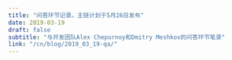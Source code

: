 ```yaml
---
title: "问答环节记录。主链计划于5月26日发布"
date: 2019-03-19
draft: false
subtitle: "与开发团队Alex Chepurnoy和Dmitry Meshkov的问答环节笔录"
link: "/cn/blog/2019_03_19-qa/"
---
```

